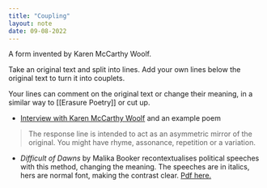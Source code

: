 ```yaml
---
title: "Coupling"
layout: note
date: 09-08-2022
---
```


A form invented by Karen McCarthy Woolf.

Take an original text and split into lines. Add your own lines below the original text to turn it into couplets.

Your lines can comment on the original text or change their meaning, in a similar way to [[Erasure Poetry]] or cut up.

-   <a href="http://mccarthywoolf.com/projects/mslexia-interview/" >Interview with Karen McCarthy Woolf</a> and an example poem

> The response line is intended to act as an asymmetric mirror of the original. You might have rhyme, assonance, repetition or a variation.

-   *Difficult of Dawns* by Malika Booker recontextualises political speeches with this method, changing the meaning. The speeches are in italics, hers are normal font, making the contrast clear. <a href="https://www.manchesterliteraturefestival.co.uk/downloads/117989-eb3y342e3.pdf?f=difficult-of-dawns-by-malika-booker" >Pdf here.</a>
